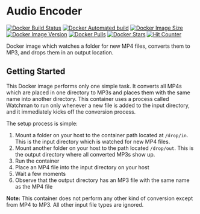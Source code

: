 # Audio Encoder
[![Docker Build Status](https://img.shields.io/docker/cloud/build/oliverspryn/audio-encoder?label=Docker%20Build&logo=docker&logoColor=green)](https://hub.docker.com/r/oliverspryn/audio-encoder/builds)
[![Docker Automated build](https://img.shields.io/docker/cloud/automated/oliverspryn/audio-encoder?color=green&label=Docker%20Build&logo=docker&logoColor=green)](https://hub.docker.com/r/oliverspryn/audio-encoder/builds)
[![Docker Image Size](https://img.shields.io/docker/image-size/oliverspryn/audio-encoder?label=Image%20Size)](https://hub.docker.com/r/oliverspryn/audio-encoder)
[![Docker Image Version](https://img.shields.io/docker/v/oliverspryn/audio-encoder?label=Version)](https://hub.docker.com/r/oliverspryn/audio-encoder)
[![Docker Pulls](https://img.shields.io/docker/pulls/oliverspryn/audio-encoder?label=Docker%20Pulls)](https://hub.docker.com/r/oliverspryn/audio-encoder)
[![Docker Stars](https://img.shields.io/docker/stars/oliverspryn/audio-encoder?label=Docker%20Stars)](https://hub.docker.com/r/oliverspryn/audio-encoder)
[![Hit Counter](https://hits.seeyoufarm.com/api/count/incr/badge.svg?url=https%3A%2F%2Fgithub.com%2Fliteral-life-church%2Faudio-encoder)](https://github.com/literal-life-church/audio-encoder)

Docker image which watches a folder for new MP4 files, converts them to MP3, and drops them in an output location.

## Getting Started
This Docker image performs only one simple task. It converts all MP4s which are placed in one directory to MP3s and places them with the same name into another directory. This container uses a process called Watchman to run only whenever a new file is added to the input directory, and it immediately kicks off the conversion process.

The setup process is simple:

1.  Mount a folder on your host to the container path located at `/drop/in`. This is the input directory which is watched for new MP4 files.
2.  Mount another folder on your host to the path located `/drop/out`. This is the output directory where all converted MP3s show up.
3.  Run the container
4.  Place an MP4 file into the input directory on your host
5.  Wait a few moments
6.  Observe that the output directory has an MP3 file with the same name as the MP4 file

**Note:** This container does not perform any other kind of conversion except from MP4 to MP3. All other input file types are ignored.
